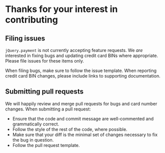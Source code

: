 # Thanks for your interest in contributing

## Filing issues

`jQuery.payment` is not currently accepting feature requests. We _are_
interested in fixing bugs and updating credit card BINs where appropriate.
Please file issues for these items only.

When filing bugs, make sure to follow the issue template. When reporting credit
card BIN changes, please include links to supporting documentation.

## Submitting pull requests

We will happily review and merge pull requests for bugs and card number changes.
When submitting a pull request:

- Ensure that the code and commit message are well-commented and grammatically
    correct.
- Follow the style of the rest of the code, where possible.
- Make sure that your diff is the minimal set of changes necessary to fix the
    bug in question.
- Follow the pull request template.
